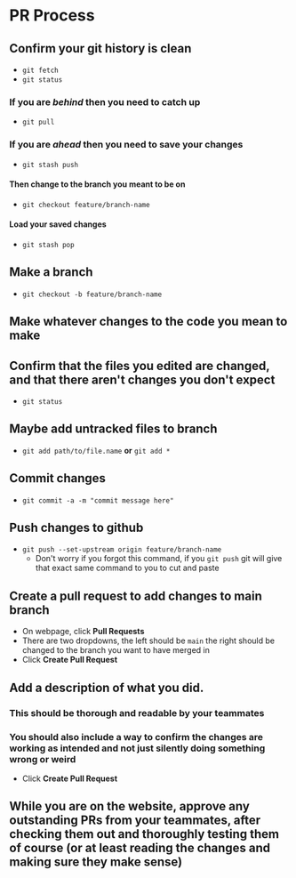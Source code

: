 # PR Process

## Confirm your git history is clean
  * `git fetch`
  * `git status`
### If you are *behind* then you need to catch up
  * `git pull`
### If you are *ahead* then you need to save your changes
  * `git stash push`
#### Then change to the branch you meant to be on
 * `git checkout feature/branch-name`
#### Load your saved changes
 * `git stash pop`
## Make a branch 
  * `git checkout -b feature/branch-name`
## Make whatever changes to the code you mean to make
## Confirm that the files you edited are changed, and that there aren't changes you don't expect
  * `git status`
## Maybe add untracked files to branch
 * `git add path/to/file.name` **or** `git add *`
## Commit changes
  * `git commit -a -m "commit message here"`
## Push changes to github
  * `git push --set-upstream origin feature/branch-name`
    * Don't worry if you forgot this command, if you `git push` git will give that exact same command to you to cut and paste
## Create a pull request to add changes to main branch
  * On webpage, click **Pull Requests**
  * There are two dropdowns, the left should be `main` the right should be changed to the branch you want to have merged in
  * Click **Create Pull Request**
## Add a description of what you did.  
### This should be thorough and readable by your teammates
### You should also include a way to confirm the changes are working as intended and not just silently doing something wrong or weird
  * Click **Create Pull Request**
## While you are on the website, approve any outstanding PRs from your teammates, after checking them out and thoroughly testing them of course (or at least reading the changes and making sure they make sense)
